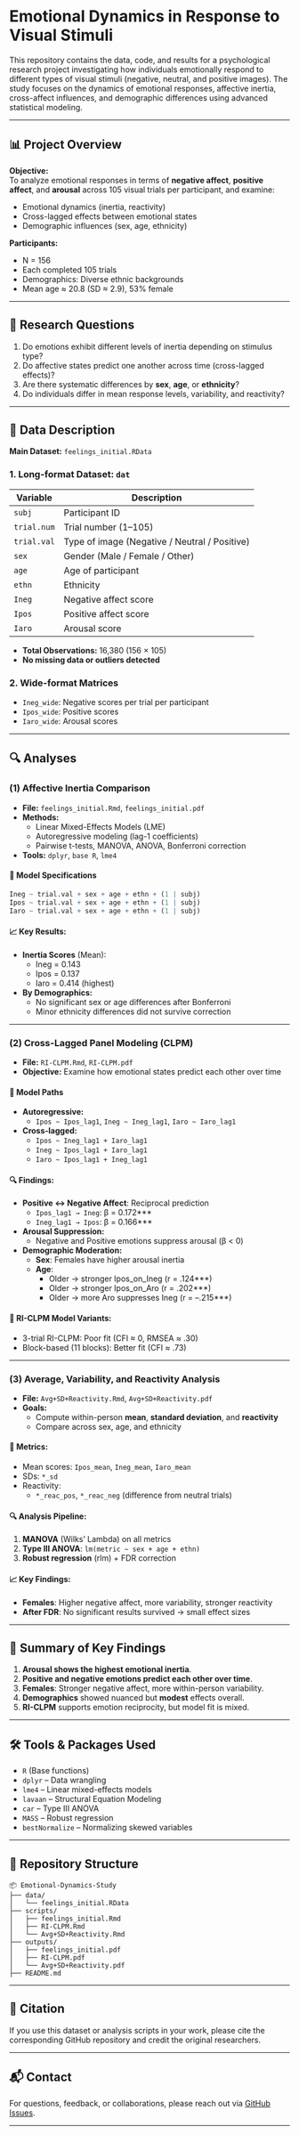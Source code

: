 # Emotional Dynamics in Response to Visual Stimuli

This repository contains the data, code, and results for a psychological research project investigating how individuals emotionally respond to different types of visual stimuli (negative, neutral, and positive images). The study focuses on the dynamics of emotional responses, affective inertia, cross-affect influences, and demographic differences using advanced statistical modeling.

---

## 📊 Project Overview

**Objective:**  
To analyze emotional responses in terms of **negative affect**, **positive affect**, and **arousal** across 105 visual trials per participant, and examine:
- Emotional dynamics (inertia, reactivity)
- Cross-lagged effects between emotional states
- Demographic influences (sex, age, ethnicity)

**Participants:**  
- N = 156  
- Each completed 105 trials  
- Demographics: Diverse ethnic backgrounds  
- Mean age ≈ 20.8 (SD ≈ 2.9), 53% female

---

## 🧠 Research Questions

1. Do emotions exhibit different levels of inertia depending on stimulus type?
2. Do affective states predict one another across time (cross-lagged effects)?
3. Are there systematic differences by **sex**, **age**, or **ethnicity**?
4. Do individuals differ in mean response levels, variability, and reactivity?

---

## 📁 Data Description

**Main Dataset:** `feelings_initial.RData`  

### 1. Long-format Dataset: `dat`

| Variable     | Description                            |
|--------------|----------------------------------------|
| `subj`       | Participant ID                         |
| `trial.num`  | Trial number (1–105)                   |
| `trial.val`  | Type of image (Negative / Neutral / Positive) |
| `sex`        | Gender (Male / Female / Other)         |
| `age`        | Age of participant                     |
| `ethn`       | Ethnicity                              |
| `Ineg`       | Negative affect score                  |
| `Ipos`       | Positive affect score                  |
| `Iaro`       | Arousal score                          |

- **Total Observations:** 16,380 (156 × 105)
- **No missing data or outliers detected**

### 2. Wide-format Matrices

- `Ineg_wide`: Negative scores per trial per participant
- `Ipos_wide`: Positive scores
- `Iaro_wide`: Arousal scores

---

## 🔍 Analyses

### (1) **Affective Inertia Comparison**

- **File:** `feelings_initial.Rmd`, `feelings_initial.pdf`
- **Methods:**
  - Linear Mixed-Effects Models (LME)
  - Autoregressive modeling (lag-1 coefficients)
  - Pairwise t-tests, MANOVA, ANOVA, Bonferroni correction
- **Tools:** `dplyr`, `base R`, `lme4`

#### 🧪 Model Specifications
```R
Ineg ~ trial.val + sex + age + ethn + (1 | subj)
Ipos ~ trial.val + sex + age + ethn + (1 | subj)
Iaro ~ trial.val + sex + age + ethn + (1 | subj)
```

#### 📈 Key Results:
- **Inertia Scores** (Mean):
  - Ineg = 0.143
  - Ipos = 0.137
  - Iaro = 0.414 (highest)
- **By Demographics:**
  - No significant sex or age differences after Bonferroni
  - Minor ethnicity differences did not survive correction

---

### (2) **Cross-Lagged Panel Modeling (CLPM)**

- **File:** `RI-CLPM.Rmd`, `RI-CLPM.pdf`
- **Objective:** Examine how emotional states predict each other over time

#### 🔁 Model Paths
- **Autoregressive:**
  - `Ipos ~ Ipos_lag1`, `Ineg ~ Ineg_lag1`, `Iaro ~ Iaro_lag1`
- **Cross-lagged:**
  - `Ipos ~ Ineg_lag1 + Iaro_lag1`
  - `Ineg ~ Ipos_lag1 + Iaro_lag1`
  - `Iaro ~ Ipos_lag1 + Ineg_lag1`

#### 🔍 Findings:
- **Positive ↔ Negative Affect**: Reciprocal prediction
  - `Ipos_lag1 → Ineg`: β = 0.172***
  - `Ineg_lag1 → Ipos`: β = 0.166***
- **Arousal Suppression:**
  - Negative and Positive emotions suppress arousal (β < 0)
- **Demographic Moderation:**
  - **Sex**: Females have higher arousal inertia
  - **Age**:
    - Older → stronger Ipos_on_Ineg (r = .124***)
    - Older → stronger Ipos_on_Aro (r = .202***)
    - Older → more Aro suppresses Ineg (r = –.215***)

#### 🧪 RI-CLPM Model Variants:
- 3-trial RI-CLPM: Poor fit (CFI ≈ 0, RMSEA ≈ .30)
- Block-based (11 blocks): Better fit (CFI ≈ .73)

---

### (3) **Average, Variability, and Reactivity Analysis**

- **File:** `Avg+SD+Reactivity.Rmd`, `Avg+SD+Reactivity.pdf`
- **Goals:**
  - Compute within-person **mean**, **standard deviation**, and **reactivity**
  - Compare across sex, age, and ethnicity

#### 🧮 Metrics:
- Mean scores: `Ipos_mean`, `Ineg_mean`, `Iaro_mean`
- SDs: `*_sd`
- Reactivity:  
  - `*_reac_pos`, `*_reac_neg` (difference from neutral trials)

#### 🔍 Analysis Pipeline:
1. **MANOVA** (Wilks’ Lambda) on all metrics
2. **Type III ANOVA**: `lm(metric ~ sex + age + ethn)`
3. **Robust regression** (rlm) + FDR correction

#### 📈 Key Findings:
- **Females**: Higher negative affect, more variability, stronger reactivity
- **After FDR**: No significant results survived → small effect sizes

---

## 🧾 Summary of Key Findings

1. **Arousal shows the highest emotional inertia**.
2. **Positive and negative emotions predict each other over time**.
3. **Females**: Stronger negative affect, more within-person variability.
4. **Demographics** showed nuanced but **modest** effects overall.
5. **RI-CLPM** supports emotion reciprocity, but model fit is mixed.

---

## 🛠️ Tools & Packages Used

- `R` (Base functions)
- `dplyr` – Data wrangling
- `lme4` – Linear mixed-effects models
- `lavaan` – Structural Equation Modeling
- `car` – Type III ANOVA
- `MASS` – Robust regression
- `bestNormalize` – Normalizing skewed variables

---

## 📂 Repository Structure

```
📦 Emotional-Dynamics-Study
├── data/
│   └── feelings_initial.RData
├── scripts/
│   ├── feelings_initial.Rmd
│   ├── RI-CLPM.Rmd
│   └── Avg+SD+Reactivity.Rmd
├── outputs/
│   ├── feelings_initial.pdf
│   ├── RI-CLPM.pdf
│   └── Avg+SD+Reactivity.pdf
├── README.md
```

---

## 📌 Citation

If you use this dataset or analysis scripts in your work, please cite the corresponding GitHub repository and credit the original researchers.

---

## 📬 Contact

For questions, feedback, or collaborations, please reach out via [GitHub Issues](https://github.com/your_username/your_repo/issues).

---